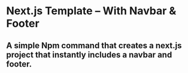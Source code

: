 # Next.js Template – With Navbar & Footer
## A simple Npm command that creates a next.js project that instantly includes a navbar and footer.
